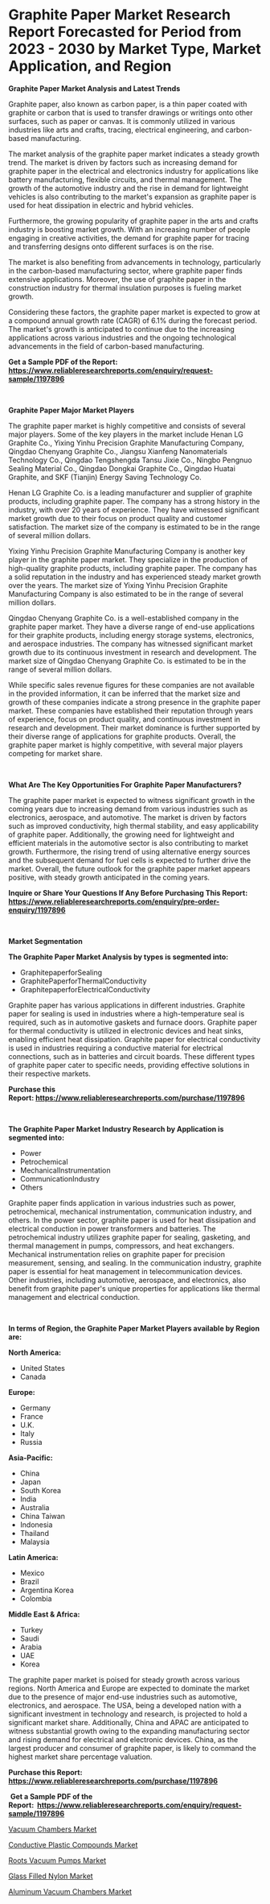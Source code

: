<p><h1>Graphite Paper Market Research Report Forecasted for Period from 2023 -  2030 by Market Type, Market Application, and Region</h1></p><p><strong>Graphite Paper Market Analysis and Latest Trends</strong></p>
<p><p>Graphite paper, also known as carbon paper, is a thin paper coated with graphite or carbon that is used to transfer drawings or writings onto other surfaces, such as paper or canvas. It is commonly utilized in various industries like arts and crafts, tracing, electrical engineering, and carbon-based manufacturing.</p><p>The market analysis of the graphite paper market indicates a steady growth trend. The market is driven by factors such as increasing demand for graphite paper in the electrical and electronics industry for applications like battery manufacturing, flexible circuits, and thermal management. The growth of the automotive industry and the rise in demand for lightweight vehicles is also contributing to the market's expansion as graphite paper is used for heat dissipation in electric and hybrid vehicles.</p><p>Furthermore, the growing popularity of graphite paper in the arts and crafts industry is boosting market growth. With an increasing number of people engaging in creative activities, the demand for graphite paper for tracing and transferring designs onto different surfaces is on the rise.</p><p>The market is also benefiting from advancements in technology, particularly in the carbon-based manufacturing sector, where graphite paper finds extensive applications. Moreover, the use of graphite paper in the construction industry for thermal insulation purposes is fueling market growth.</p><p>Considering these factors, the graphite paper market is expected to grow at a compound annual growth rate (CAGR) of 6.1% during the forecast period. The market's growth is anticipated to continue due to the increasing applications across various industries and the ongoing technological advancements in the field of carbon-based manufacturing.</p></p>
<p><strong>Get a Sample PDF of the Report:&nbsp; <a href="https://www.reliableresearchreports.com/enquiry/request-sample/1197896">https://www.reliableresearchreports.com/enquiry/request-sample/1197896</a></strong></p>
<p>&nbsp;</p>
<p><strong>Graphite Paper Major Market Players</strong></p>
<p><p>The graphite paper market is highly competitive and consists of several major players. Some of the key players in the market include Henan LG Graphite Co., Yixing Yinhu Precision Graphite Manufacturing Company, Qingdao Chenyang Graphite Co., Jiangsu Xianfeng Nanomaterials Technology Co., Qingdao Tengshengda Tansu Jixie Co., Ningbo Pengnuo Sealing Material Co., Qingdao Dongkai Graphite Co., Qingdao Huatai Graphite, and SKF (Tianjin) Energy Saving Technology Co.</p><p>Henan LG Graphite Co. is a leading manufacturer and supplier of graphite products, including graphite paper. The company has a strong history in the industry, with over 20 years of experience. They have witnessed significant market growth due to their focus on product quality and customer satisfaction. The market size of the company is estimated to be in the range of several million dollars.</p><p>Yixing Yinhu Precision Graphite Manufacturing Company is another key player in the graphite paper market. They specialize in the production of high-quality graphite products, including graphite paper. The company has a solid reputation in the industry and has experienced steady market growth over the years. The market size of Yixing Yinhu Precision Graphite Manufacturing Company is also estimated to be in the range of several million dollars.</p><p>Qingdao Chenyang Graphite Co. is a well-established company in the graphite paper market. They have a diverse range of end-use applications for their graphite products, including energy storage systems, electronics, and aerospace industries. The company has witnessed significant market growth due to its continuous investment in research and development. The market size of Qingdao Chenyang Graphite Co. is estimated to be in the range of several million dollars.</p><p>While specific sales revenue figures for these companies are not available in the provided information, it can be inferred that the market size and growth of these companies indicate a strong presence in the graphite paper market. These companies have established their reputation through years of experience, focus on product quality, and continuous investment in research and development. Their market dominance is further supported by their diverse range of applications for graphite products. Overall, the graphite paper market is highly competitive, with several major players competing for market share.</p></p>
<p>&nbsp;</p>
<p><strong>What Are The Key Opportunities For Graphite Paper Manufacturers?</strong></p>
<p><p>The graphite paper market is expected to witness significant growth in the coming years due to increasing demand from various industries such as electronics, aerospace, and automotive. The market is driven by factors such as improved conductivity, high thermal stability, and easy applicability of graphite paper. Additionally, the growing need for lightweight and efficient materials in the automotive sector is also contributing to market growth. Furthermore, the rising trend of using alternative energy sources and the subsequent demand for fuel cells is expected to further drive the market. Overall, the future outlook for the graphite paper market appears positive, with steady growth anticipated in the coming years.</p></p>
<p><strong>Inquire or Share Your Questions If Any Before Purchasing This Report: <a href="https://www.reliableresearchreports.com/enquiry/pre-order-enquiry/1197896">https://www.reliableresearchreports.com/enquiry/pre-order-enquiry/1197896</a></strong></p>
<p>&nbsp;</p>
<p><strong>Market Segmentation</strong></p>
<p><strong>The Graphite Paper Market Analysis by types is segmented into:</strong></p>
<p><ul><li>GraphitepaperforSealing</li><li>GraphitePaperforThermalConductivity</li><li>GraphitepaperforElectricalConductivity</li></ul></p>
<p><p>Graphite paper has various applications in different industries. Graphite paper for sealing is used in industries where a high-temperature seal is required, such as in automotive gaskets and furnace doors. Graphite paper for thermal conductivity is utilized in electronic devices and heat sinks, enabling efficient heat dissipation. Graphite paper for electrical conductivity is used in industries requiring a conductive material for electrical connections, such as in batteries and circuit boards. These different types of graphite paper cater to specific needs, providing effective solutions in their respective markets.</p></p>
<p><strong>Purchase this Report:&nbsp;<a href="https://www.reliableresearchreports.com/purchase/1197896">https://www.reliableresearchreports.com/purchase/1197896</a></strong></p>
<p>&nbsp;</p>
<p><strong>The Graphite Paper Market Industry Research by Application is segmented into:</strong></p>
<p><ul><li>Power</li><li>Petrochemical</li><li>MechanicalInstrumentation</li><li>CommunicationIndustry</li><li>Others</li></ul></p>
<p><p>Graphite paper finds application in various industries such as power, petrochemical, mechanical instrumentation, communication industry, and others. In the power sector, graphite paper is used for heat dissipation and electrical conduction in power transformers and batteries. The petrochemical industry utilizes graphite paper for sealing, gasketing, and thermal management in pumps, compressors, and heat exchangers. Mechanical instrumentation relies on graphite paper for precision measurement, sensing, and sealing. In the communication industry, graphite paper is essential for heat management in telecommunication devices. Other industries, including automotive, aerospace, and electronics, also benefit from graphite paper's unique properties for applications like thermal management and electrical conduction.</p></p>
<p>&nbsp;</p>
<p><strong>In terms of Region, the Graphite Paper Market Players available by Region are:</strong></p>
<p>
    <p> <strong> North America: </strong>
        <ul>
            <li>United States</li>
            <li>Canada</li>
        </ul>
        </p> 
    <p> <strong> Europe: </strong>
        <ul>
            <li>Germany</li>
            <li>France</li>
            <li>U.K.</li>
            <li>Italy</li>
            <li>Russia</li>
        </ul>
        </p> 
    <p> <strong> Asia-Pacific: </strong>
        <ul>
            <li>China</li>
            <li>Japan</li>
            <li>South Korea</li>
            <li>India</li>
            <li>Australia</li>
            <li>China Taiwan</li>
            <li>Indonesia</li>
            <li>Thailand</li>
            <li>Malaysia</li>
        </ul>
        </p> 
    <p> <strong> Latin America: </strong>
        <ul>
            <li>Mexico</li>
            <li>Brazil</li>
            <li>Argentina Korea</li>
            <li>Colombia</li>
        </ul>
        </p> 
    <p> <strong> Middle East & Africa: </strong>
        <ul>
            <li>Turkey</li>
            <li>Saudi</li>
            <li>Arabia</li>
            <li>UAE</li>
            <li>Korea</li>
        </ul>
    </p>
    </p>
<p><p>The graphite paper market is poised for steady growth across various regions. North America and Europe are expected to dominate the market due to the presence of major end-use industries such as automotive, electronics, and aerospace. The USA, being a developed nation with a significant investment in technology and research, is projected to hold a significant market share. Additionally, China and APAC are anticipated to witness substantial growth owing to the expanding manufacturing sector and rising demand for electrical and electronic devices. China, as the largest producer and consumer of graphite paper, is likely to command the highest market share percentage valuation.</p></p>
<p><strong>Purchase this Report: <a href="https://www.reliableresearchreports.com/purchase/1197896">https://www.reliableresearchreports.com/purchase/1197896</a></strong></p>
<p>&nbsp;<strong>Get a Sample PDF of the Report:&nbsp;&nbsp;<a href="https://www.reliableresearchreports.com/enquiry/request-sample/1197896">https://www.reliableresearchreports.com/enquiry/request-sample/1197896</a></strong></p>
<p><strong></strong></p>
<p><p><a href="https://medium.com/@judyhunter52/vacuum-chambers-market-research-report-its-history-and-forecast-2023-to-2030-c0a147dcc251">Vacuum Chambers Market</a></p><p><a href="https://github.com/Paul14Anderson63/Market-Research-Report-List-1/blob/main/conductive-plastic-compounds-market.md">Conductive Plastic Compounds Market</a></p><p><a href="https://medium.com/@marilynadams76/roots-vacuum-pumps-market-insights-into-market-cagr-market-trends-and-growth-strategies-93285d5fa3ea">Roots Vacuum Pumps Market</a></p><p><a href="https://github.com/dringals/Market-Research-Report-List-1/blob/main/glass-filled-nylon-market.md">Glass Filled Nylon Market</a></p><p><a href="https://medium.com/@heatherhall44/aluminum-vacuum-chambers-market-size-and-market-trends-complete-industry-overview-2023-to-2030-141b4fba43b8">Aluminum Vacuum Chambers Market</a></p></p>